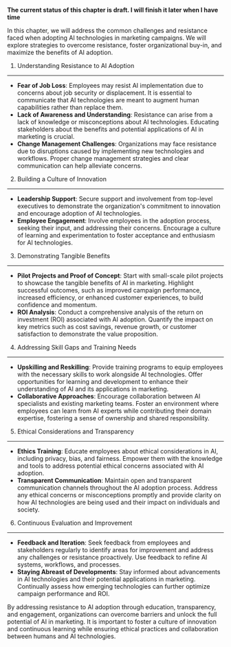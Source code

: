 **The current status of this chapter is draft. I will finish it later when I have time**

In this chapter, we will address the common challenges and resistance faced when adopting AI technologies in marketing campaigns. We will explore strategies to overcome resistance, foster organizational buy-in, and maximize the benefits of AI adoption.

1. Understanding Resistance to AI Adoption
------------------------------------------

* **Fear of Job Loss**: Employees may resist AI implementation due to concerns about job security or displacement. It is essential to communicate that AI technologies are meant to augment human capabilities rather than replace them.
* **Lack of Awareness and Understanding**: Resistance can arise from a lack of knowledge or misconceptions about AI technologies. Educating stakeholders about the benefits and potential applications of AI in marketing is crucial.
* **Change Management Challenges**: Organizations may face resistance due to disruptions caused by implementing new technologies and workflows. Proper change management strategies and clear communication can help alleviate concerns.

2. Building a Culture of Innovation
-----------------------------------

* **Leadership Support**: Secure support and involvement from top-level executives to demonstrate the organization's commitment to innovation and encourage adoption of AI technologies.
* **Employee Engagement**: Involve employees in the adoption process, seeking their input, and addressing their concerns. Encourage a culture of learning and experimentation to foster acceptance and enthusiasm for AI technologies.

3. Demonstrating Tangible Benefits
----------------------------------

* **Pilot Projects and Proof of Concept**: Start with small-scale pilot projects to showcase the tangible benefits of AI in marketing. Highlight successful outcomes, such as improved campaign performance, increased efficiency, or enhanced customer experiences, to build confidence and momentum.
* **ROI Analysis**: Conduct a comprehensive analysis of the return on investment (ROI) associated with AI adoption. Quantify the impact on key metrics such as cost savings, revenue growth, or customer satisfaction to demonstrate the value proposition.

4. Addressing Skill Gaps and Training Needs
-------------------------------------------

* **Upskilling and Reskilling**: Provide training programs to equip employees with the necessary skills to work alongside AI technologies. Offer opportunities for learning and development to enhance their understanding of AI and its applications in marketing.
* **Collaborative Approaches**: Encourage collaboration between AI specialists and existing marketing teams. Foster an environment where employees can learn from AI experts while contributing their domain expertise, fostering a sense of ownership and shared responsibility.

5. Ethical Considerations and Transparency
------------------------------------------

* **Ethics Training**: Educate employees about ethical considerations in AI, including privacy, bias, and fairness. Empower them with the knowledge and tools to address potential ethical concerns associated with AI adoption.
* **Transparent Communication**: Maintain open and transparent communication channels throughout the AI adoption process. Address any ethical concerns or misconceptions promptly and provide clarity on how AI technologies are being used and their impact on individuals and society.

6. Continuous Evaluation and Improvement
----------------------------------------

* **Feedback and Iteration**: Seek feedback from employees and stakeholders regularly to identify areas for improvement and address any challenges or resistance proactively. Use feedback to refine AI systems, workflows, and processes.
* **Staying Abreast of Developments**: Stay informed about advancements in AI technologies and their potential applications in marketing. Continually assess how emerging technologies can further optimize campaign performance and ROI.

By addressing resistance to AI adoption through education, transparency, and engagement, organizations can overcome barriers and unlock the full potential of AI in marketing. It is important to foster a culture of innovation and continuous learning while ensuring ethical practices and collaboration between humans and AI technologies.
